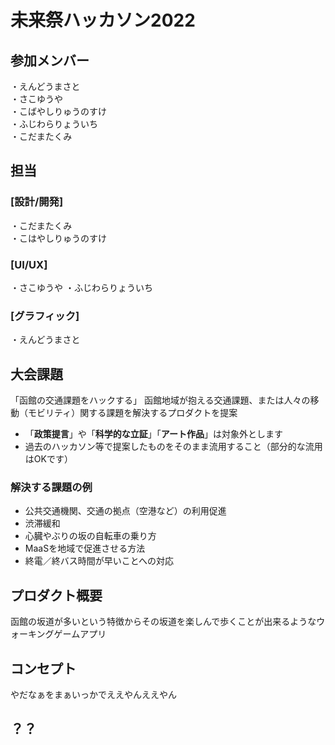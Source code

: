 # 未来祭ハッカソン2022
## 参加メンバー
・えんどうまさと <br>
・さこゆうや <br>
・こばやしりゅうのすけ <br>
・ふじわらりょういち <br>
・こだまたくみ <br>

## 担当
### [設計/開発] 
・こだまたくみ <br>
・こはやしりゅうのすけ <br>
### [UI/UX]
・さこゆうや
・ふじわらりょういち
### [グラフィック]
・えんどうまさと

## 大会課題
「函館の交通課題をハックする」
函館地域が抱える交通課題、または人々の移動（モビリティ）関する課題を解決するプロダクトを提案 <br>
- 「**政策提言**」や「**科学的な立証**」「**アート作品**」は対象外とします 
- 過去のハッカソン等で提案したものをそのまま流用すること（部分的な流用はOKです）
### 解決する課題の例
- 公共交通機関、交通の拠点（空港など）の利用促進
- 渋滞緩和
- 心臓やぶりの坂の自転車の乗り方
- MaaSを地域で促進させる方法
- 終電／終バス時間が早いことへの対応
## プロダクト概要
函館の坂道が多いという特徴からその坂道を楽しんで歩くことが出来るようなウォーキングゲームアプリ
## コンセプト
やだなぁをまぁいっかでええやんええやん
## ？？
